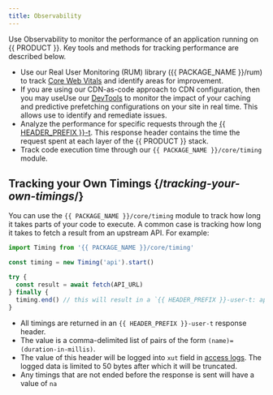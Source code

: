 ```yaml
---
title: Observability
---
```


Use Observability to monitor the performance of an application running on {{ PRODUCT }}. Key tools and methods for tracking performance are described below.
-   Use our Real User Monitoring (RUM) library ({{ PACKAGE_NAME }}/rum) to track [Core Web Vitals](/applications/performance/observability/core_web_vitals) and identify areas for improvement. 
-   <Condition version="7">If you are using our CDN-as-code approach to CDN configuration, then you may use</Condition><Condition version="<=6">Use</Condition> our [DevTools](/applications/performance/observability/devtools) to monitor the impact of your caching and predictive prefetching configurations on your site in real time. This allows use to identify and remediate issues.
-   Analyze the performance for specific requests through the [{{ HEADER_PREFIX }}-t](/applications/response_headers#-t-response-header). This response header contains the time the request spent at each layer of the {{ PRODUCT }} stack.
-   Track code execution time through our `{{ PACKAGE_NAME }}/core/timing` module.

## Tracking your Own Timings {/*tracking-your-own-timings*/}

You can use the `{{ PACKAGE_NAME }}/core/timing` module to track how long it takes parts of your code to execute. A common case is
tracking how long it takes to fetch a result from an upstream API. For example:

```js
import Timing from '{{ PACKAGE_NAME }}/core/timing'

const timing = new Timing('api').start()

try {
  const result = await fetch(API_URL)
} finally {
  timing.end() // this will result in a `{{ HEADER_PREFIX }}-user-t: api=(millis)` response header
}
```

- All timings are returned in an `{{ HEADER_PREFIX }}-user-t` response header.
- The value is a comma-delimited list of pairs of the form `(name)=(duration-in-millis)`.
- The value of this header will be logged into `xut` field in [access logs](/applications/logs/access_logs). The logged data is limited to 50 bytes after which it will be truncated.
- Any timings that are not ended before the response is sent will have a value of `na`
